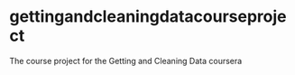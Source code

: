 # gettingandcleaningdatacourseproject
The course project for the Getting and Cleaning Data coursera
